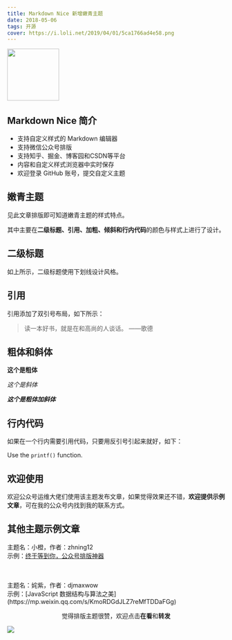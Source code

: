 ```yaml
---
title: Markdown Nice 新增嫩青主题
date: 2018-05-06
tags: 开源
cover: https://i.loli.net/2019/04/01/5ca1766ad4e58.png
---
```


<img style="width: 120px" src="https://i.loli.net/2019/04/01/5ca1766ad4e58.png"/>

## Markdown Nice 简介

- 支持自定义样式的 Markdown 编辑器
- 支持微信公众号排版
- 支持知乎、掘金、博客园和CSDN等平台
- 内容和自定义样式浏览器中实时保存
- 欢迎登录 GitHub 账号，提交自定义主题

## 嫩青主题

见此文章排版即可知道嫩青主题的样式特点。

其中主要在**二级标题、引用、加粗、倾斜和行内代码**的颜色与样式上进行了设计。

## 二级标题

如上所示，二级标题使用下划线设计风格。

## 引用

引用添加了双引号布局，如下所示：

> 读一本好书，就是在和高尚的人谈话。 ——歌德

## 粗体和斜体

**这个是粗体**

*这个是斜体*

***这个是粗体加斜体***

## 行内代码

如果在一个行内需要引用代码，只要用反引号引起来就好，如下：

Use the `printf()`  function.

## 欢迎使用

欢迎公众号运维大佬们使用该主题发布文章，如果觉得效果还不错，**欢迎提供示例文章**，可在我的公众号内找到我的联系方式。

## 其他主题示例文章

主题名：小橙，作者：zhning12
<br/>
示例：[终于等到你，公众号排版神器](https://mp.weixin.qq.com/s/raFgkqlV5hZmrXiEWVAyfQ)

<br/>
<br/>
主题名：姹紫，作者：djmaxwow
<br/>
示例：[JavaScript 数据结构与算法之美](https://mp.weixin.qq.com/s/KmoRDGdJLZ7reMfTDDaFGg)

<span style="display:block;text-align:center;">觉得排版主题很赞，欢迎点击<strong>在看</strong>和<strong>转发</strong></span>

![](https://imgkr.cn-bj.ufileos.com/f3e6917b-991c-4ef5-a29a-bb5d9af1273a.gif)
